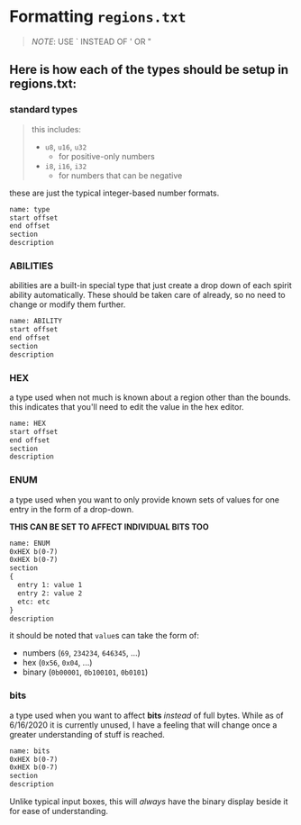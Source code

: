 # Formatting `regions.txt`

> _NOTE_: USE ` INSTEAD OF ' OR "

## Here is how each of the types should be setup in regions.txt:

### standard types

> this includes:
> - `u8`, `u16`, `u32`
>   - for positive-only numbers
> - `i8`, `i16`, `i32`
>   - for numbers that can be negative

these are just the typical integer-based number formats.

```txt
name: type
start offset
end offset
section
description
```

### ABILITIES

abilities are a built-in special type that just create a drop down
of each spirit ability automatically.
These should be taken care of already, so no need to change
or modify them further.

```txt
name: ABILITY
start offset
end offset
section
description
```

### HEX

a type used when not much is known about a region other than the bounds.
this indicates that you'll need to edit the value in the hex editor.

```txt
name: HEX
start offset
end offset
section
description
```

### ENUM

a type used when you want to only provide known sets of values for one
entry in the form of a drop-down.

**THIS CAN BE SET TO AFFECT INDIVIDUAL BITS TOO**

```txt
name: ENUM
0xHEX b(0-7)
0xHEX b(0-7)
section
{
  entry 1: value 1
  entry 2: value 2
  etc: etc
}
description
```

it should be noted that `value`s can take the form of:
- numbers (`69`, `234234`, `646345`, ...)
- hex (`0x56`, `0x04`, ...)
- binary (`0b00001`, `0b100101`, `0b0101`)

### bits

a type used when you want to affect **bits** *instead* of full bytes.
While as of 6/16/2020 it is currently unused, I have a feeling that will change
once a greater understanding of stuff is reached.

```txt
name: bits
0xHEX b(0-7)
0xHEX b(0-7)
section
description
```

Unlike typical input boxes, this will *always* have the binary display
beside it for ease of understanding.